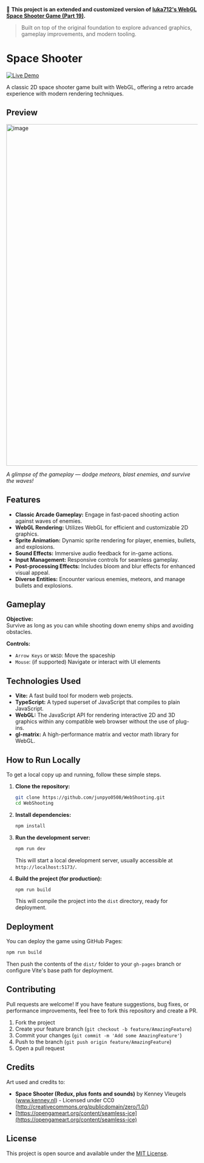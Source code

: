 📌 **This project is an extended and customized version of [luka712's WebGL Space Shooter Game (Part 19)](https://github.com/luka712/youtube_series/tree/main/WebGL/space_shooter_game/part19).**
>
> Built on top of the original foundation to explore advanced graphics, gameplay improvements, and modern tooling.

# Space Shooter

[![Live Demo](https://img.shields.io/badge/Play%20Now-WebShooting-blue?style=for-the-badge)](https://junpyo0508.github.io/WebShooting/)

A classic 2D space shooter game built with WebGL, offering a retro arcade experience with modern rendering techniques.

## Preview
<img width="600" height="900" alt="image" src="https://github.com/user-attachments/assets/bfe0fbc6-fbad-4141-a96b-6f2647a8e33f" />

*A glimpse of the gameplay — dodge meteors, blast enemies, and survive the waves!*

## Features

*   **Classic Arcade Gameplay:** Engage in fast-paced shooting action against waves of enemies.
*   **WebGL Rendering:** Utilizes WebGL for efficient and customizable 2D graphics.
*   **Sprite Animation:** Dynamic sprite rendering for player, enemies, bullets, and explosions.
*   **Sound Effects:** Immersive audio feedback for in-game actions.
*   **Input Management:** Responsive controls for seamless gameplay.
*   **Post-processing Effects:** Includes bloom and blur effects for enhanced visual appeal.
*   **Diverse Entities:** Encounter various enemies, meteors, and manage bullets and explosions.

## Gameplay

**Objective:**  
Survive as long as you can while shooting down enemy ships and avoiding obstacles.

**Controls:**
- `Arrow Keys` or `WASD`: Move the spaceship
- `Mouse`: (if supported) Navigate or interact with UI elements

## Technologies Used

*   **Vite:** A fast build tool for modern web projects.
*   **TypeScript:** A typed superset of JavaScript that compiles to plain JavaScript.
*   **WebGL:** The JavaScript API for rendering interactive 2D and 3D graphics within any compatible web browser without the use of plug-ins.
*   **gl-matrix:** A high-performance matrix and vector math library for WebGL.

## How to Run Locally

To get a local copy up and running, follow these simple steps.

1.  **Clone the repository:**
    ```bash
    git clone https://github.com/junpyo0508/WebShooting.git
    cd WebShooting
    ```
2.  **Install dependencies:**
    ```bash
    npm install
    ```
3.  **Run the development server:**
    ```bash
    npm run dev
    ```
    This will start a local development server, usually accessible at `http://localhost:5173/`.

4.  **Build the project (for production):**
    ```bash
    npm run build
    ```
    This will compile the project into the `dist` directory, ready for deployment.

## Deployment

You can deploy the game using GitHub Pages:

```bash
npm run build
```

Then push the contents of the `dist/` folder to your `gh-pages` branch or configure Vite's base path for deployment.

## Contributing

Pull requests are welcome! If you have feature suggestions, bug fixes, or performance improvements, feel free to fork this repository and create a PR.

1. Fork the project
2. Create your feature branch (`git checkout -b feature/AmazingFeature`)
3. Commit your changes (`git commit -m 'Add some AmazingFeature'`)
4. Push to the branch (`git push origin feature/AmazingFeature`)
5. Open a pull request

## Credits

Art used and credits to:

*   **Space Shooter (Redux, plus fonts and sounds)** by Kenney Vleugels (www.kenney.nl) - Licensed under CC0 (http://creativecommons.org/publicdomain/zero/1.0/)
*   [https://opengameart.org/content/seamless-ice](https://opengameart.org/content/seamless-ice)

## License

This project is open source and available under the [MIT License](LICENSE).
